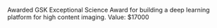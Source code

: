 Awarded GSK Exceptional Science Award for building a deep learning platform for high content imaging. Value: $17000
